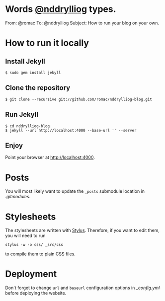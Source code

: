 # Words [@nddrylliog](https://twitter.com/nddrylliog) types.

From: @romac
To: @nddrylliog
Subject: How to run your blog on your own.

# How to run it locally

## Install Jekyll

    $ sudo gem install jekyll

## Clone the repository
    
    $ git clone --recursive git://github.com/romac/nddrylliog-blog.git

## Run Jekyll
  
    $ cd nddrylliog-blog
    $ jekyll --url http://localhost:4000 --base-url '' --server
    
## Enjoy

Point your browser at [http://localhost:4000](http://localhost:4000).

# Posts

You will most likely want to update the `_posts` submodule location in *.gitmodules*.

# Stylesheets

The stylesheets are written with [Stylus](http://learnboost.github.com/stylus/).
Therefore, if you want to edit them, you will need to run

    stylus -w -o css/ _src/css
    
to compile them to plain CSS files.

# Deployment

Don't forget to change `url` and `baseurl` configuration options in *_config.yml* before deploying the website.
